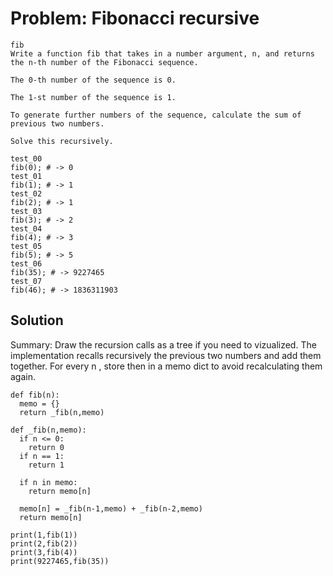 # Problem: Fibonacci recursive
```
fib
Write a function fib that takes in a number argument, n, and returns the n-th number of the Fibonacci sequence.

The 0-th number of the sequence is 0.

The 1-st number of the sequence is 1.

To generate further numbers of the sequence, calculate the sum of previous two numbers.

Solve this recursively.

test_00
fib(0); # -> 0
test_01
fib(1); # -> 1
test_02
fib(2); # -> 1
test_03
fib(3); # -> 2
test_04
fib(4); # -> 3
test_05
fib(5); # -> 5
test_06
fib(35); # -> 9227465
test_07
fib(46); # -> 1836311903
```


## Solution 
Summary: Draw the recursion calls as a tree if you need to vizualized.
The implementation recalls recursively the previous two numbers and add them together.
For every n , store then in a memo dict to avoid recalculating them again.


```
def fib(n):
  memo = {}
  return _fib(n,memo)

def _fib(n,memo):
  if n <= 0:
    return 0
  if n == 1:
    return 1
  
  if n in memo:
    return memo[n]
  
  memo[n] = _fib(n-1,memo) + _fib(n-2,memo)
  return memo[n]

print(1,fib(1))
print(2,fib(2))
print(3,fib(4))
print(9227465,fib(35))
```